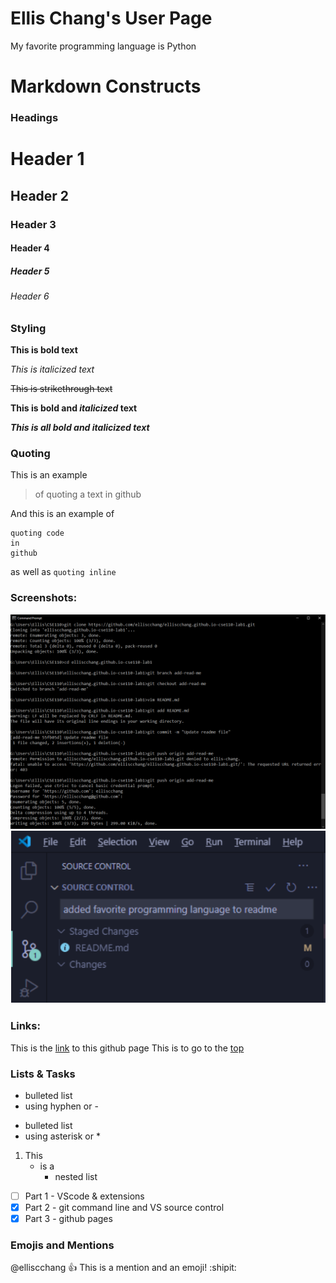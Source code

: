 # Ellis Chang's User Page
My favorite programming language is Python

# Markdown Constructs

### Headings
# Header 1
## Header 2
### Header 3
#### Header 4
##### Header 5
###### Header 6

### Styling
**This is bold text**

*This is italicized text*

~~This is strikethrough text~~

**This is bold and _italicized_ text**

***This is all bold and italicized text***

### Quoting
This is an example
> of quoting a text in github

And this is an example of
```
quoting code 
in 
github
```
as well as ```quoting inline```

### Screenshots:
![Screenshot 1](https://github.com/elliscchang/elliscchang.github.io-cse110-lab1/blob/elliscchang-part3/Capture2.PNG)
![Screenshot 2](https://github.com/elliscchang/elliscchang.github.io-cse110-lab1/blob/elliscchang-part3/Capture3.PNG)

### Links:
This is the [link](https://elliscchang.github.io/elliscchang.github.io-cse110-lab1/) to this github page
This is to go to the [top](#ellis-chang's-user-page)

### Lists & Tasks
- bulleted list 
- using hyphen or \-
* bulleted list
* using asterisk or \*

1. This
   - is a
     - nested list

- [ ] Part 1 - VScode & extensions
- [x] Part 2 - git command line and VS source control
- [x] Part 3 - github pages

### Emojis and Mentions
@elliscchang :+1: This is a mention and an emoji! :shipit:
